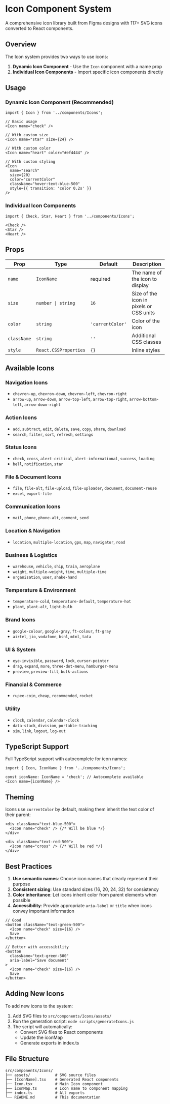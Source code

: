 # Icon Component System

A comprehensive icon library built from Figma designs with 117+ SVG icons converted to React components.

## Overview

The Icon system provides two ways to use icons:
1. **Dynamic Icon Component** - Use the `Icon` component with a name prop
2. **Individual Icon Components** - Import specific icon components directly

## Usage

### Dynamic Icon Component (Recommended)

```tsx
import { Icon } from '../components/Icons';

// Basic usage
<Icon name="check" />

// With custom size
<Icon name="star" size={24} />

// With custom color
<Icon name="heart" color="#ef4444" />

// With custom styling
<Icon 
  name="search" 
  size={20} 
  color="currentColor"
  className="hover:text-blue-500"
  style={{ transition: 'color 0.2s' }}
/>
```

### Individual Icon Components

```tsx
import { Check, Star, Heart } from '../components/Icons';

<Check />
<Star />
<Heart />
```

## Props

| Prop | Type | Default | Description |
|------|------|---------|-------------|
| `name` | `IconName` | required | The name of the icon to display |
| `size` | `number \| string` | `16` | Size of the icon in pixels or CSS units |
| `color` | `string` | `'currentColor'` | Color of the icon |
| `className` | `string` | `''` | Additional CSS classes |
| `style` | `React.CSSProperties` | `{}` | Inline styles |

## Available Icons

### Navigation Icons
- `chevron-up`, `chevron-down`, `chevron-left`, `chevron-right`
- `arrow-up`, `arrow-down`, `arrow-top-left`, `arrow-top-right`, `arrow-bottom-left`, `arrow-down-right`

### Action Icons
- `add`, `subtract`, `edit`, `delete`, `save`, `copy`, `share`, `download`
- `search`, `filter`, `sort`, `refresh`, `settings`

### Status Icons
- `check`, `cross`, `alert-critical`, `alert-informational`, `success`, `loading`
- `bell`, `notification`, `star`

### File & Document Icons
- `file`, `file-alt`, `file-upload`, `file-uploader`, `document`, `document-reuse`
- `excel`, `export-file`

### Communication Icons
- `mail`, `phone`, `phone-alt`, `comment`, `send`

### Location & Navigation
- `location`, `multiple-location`, `gps`, `map`, `navigator`, `road`

### Business & Logistics
- `warehouse`, `vehicle`, `ship`, `train`, `aeroplane`
- `weight`, `multiple-weight`, `time`, `multiple-time`
- `organisation`, `user`, `shake-hand`

### Temperature & Environment
- `temperature-cold`, `temperature-default`, `temperature-hot`
- `plant`, `plant-alt`, `light-bulb`

### Brand Icons
- `google-colour`, `google-gray`, `ft-colour`, `ft-gray`
- `airtel`, `jio`, `vodafone`, `bsnl`, `mtnl`, `tata`

### UI & System
- `eye-invisible`, `password`, `lock`, `cursor-pointer`
- `drag`, `expand`, `more`, `three-dot-menu`, `hamburger-menu`
- `preview`, `preview-fill`, `bulk-actions`

### Financial & Commerce
- `rupee-coin`, `cheap`, `recommended`, `rocket`

### Utility
- `clock`, `calendar`, `calendar-clock`
- `data-stack`, `division`, `portable-tracking`
- `sim`, `link`, `logout`, `log-out`

## TypeScript Support

Full TypeScript support with autocomplete for icon names:

```tsx
import { Icon, IconName } from '../components/Icons';

const iconName: IconName = 'check'; // Autocomplete available
<Icon name={iconName} />
```

## Theming

Icons use `currentColor` by default, making them inherit the text color of their parent:

```tsx
<div className="text-blue-500">
  <Icon name="check" /> {/* Will be blue */}
</div>

<div className="text-red-500">
  <Icon name="cross" /> {/* Will be red */}
</div>
```

## Best Practices

1. **Use semantic names**: Choose icon names that clearly represent their purpose
2. **Consistent sizing**: Use standard sizes (16, 20, 24, 32) for consistency
3. **Color inheritance**: Let icons inherit color from parent elements when possible
4. **Accessibility**: Provide appropriate `aria-label` or `title` when icons convey important information

```tsx
// Good
<button className="text-green-500">
  <Icon name="check" size={16} />
  Save
</button>

// Better with accessibility
<button 
  className="text-green-500"
  aria-label="Save document"
>
  <Icon name="check" size={16} />
  Save
</button>
```

## Adding New Icons

To add new icons to the system:

1. Add SVG files to `src/components/Icons/assets/`
2. Run the generation script: `node scripts/generateIcons.js`
3. The script will automatically:
   - Convert SVG files to React components
   - Update the iconMap
   - Generate exports in index.ts

## File Structure

```
src/components/Icons/
├── assets/           # SVG source files
├── [IconName].tsx    # Generated React components
├── Icon.tsx          # Main Icon component
├── iconMap.ts        # Icon name to component mapping
├── index.ts          # All exports
└── README.md         # This documentation
``` 